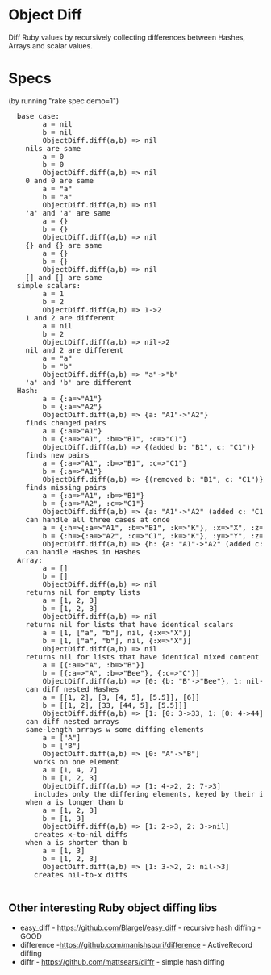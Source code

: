 # Object Diff #

Diff Ruby values by recursively collecting differences between Hashes, Arrays and scalar values.

# Specs #
(by running "rake spec demo=1")
<pre>
  base case:
        a = nil
        b = nil
        ObjectDiff.diff(a,b) => nil
    nils are same
        a = 0
        b = 0
        ObjectDiff.diff(a,b) => nil
    0 and 0 are same
        a = "a"
        b = "a"
        ObjectDiff.diff(a,b) => nil
    'a' and 'a' are same
        a = {}
        b = {}
        ObjectDiff.diff(a,b) => nil
    {} and {} are same
        a = {}
        b = {}
        ObjectDiff.diff(a,b) => nil
    [] and [] are same
  simple scalars:
        a = 1
        b = 2
        ObjectDiff.diff(a,b) => 1->2
    1 and 2 are different
        a = nil
        b = 2
        ObjectDiff.diff(a,b) => nil->2
    nil and 2 are different
        a = "a"
        b = "b"
        ObjectDiff.diff(a,b) => "a"->"b"
    'a' and 'b' are different
  Hash:
        a = {:a=>"A1"}
        b = {:a=>"A2"}
        ObjectDiff.diff(a,b) => {a: "A1"->"A2"}
    finds changed pairs
        a = {:a=>"A1"}
        b = {:a=>"A1", :b=>"B1", :c=>"C1"}
        ObjectDiff.diff(a,b) => {(added b: "B1", c: "C1")}
    finds new pairs
        a = {:a=>"A1", :b=>"B1", :c=>"C1"}
        b = {:a=>"A1"}
        ObjectDiff.diff(a,b) => {(removed b: "B1", c: "C1")}
    finds missing pairs
        a = {:a=>"A1", :b=>"B1"}
        b = {:a=>"A2", :c=>"C1"}
        ObjectDiff.diff(a,b) => {a: "A1"->"A2" (added c: "C1") (removed b: "B1")}
    can handle all three cases at once
        a = {:h=>{:a=>"A1", :b=>"B1", :k=>"K"}, :x=>"X", :z=>"Z"}
        b = {:h=>{:a=>"A2", :c=>"C1", :k=>"K"}, :y=>"Y", :z=>"Z"}
        ObjectDiff.diff(a,b) => {h: {a: "A1"->"A2" (added c: "C1") (removed b: "B1")} (added y: "Y") (removed x: "X")}
    can handle Hashes in Hashes
  Array:
        a = []
        b = []
        ObjectDiff.diff(a,b) => nil
    returns nil for empty lists
        a = [1, 2, 3]
        b = [1, 2, 3]
        ObjectDiff.diff(a,b) => nil
    returns nil for lists that have identical scalars
        a = [1, ["a", "b"], nil, {:x=>"X"}]
        b = [1, ["a", "b"], nil, {:x=>"X"}]
        ObjectDiff.diff(a,b) => nil
    returns nil for lists that have identical mixed content
        a = [{:a=>"A", :b=>"B"}]
        b = [{:a=>"A", :b=>"Bee"}, {:c=>"C"}]
        ObjectDiff.diff(a,b) => [0: {b: "B"->"Bee"}, 1: nil->{:c=>"C"}]
    can diff nested Hashes
        a = [[1, 2], [3, [4, 5], [5.5]], [6]]
        b = [[1, 2], [33, [44, 5], [5.5]]]
        ObjectDiff.diff(a,b) => [1: [0: 3->33, 1: [0: 4->44]], 2: [6]->nil]
    can diff nested arrays
    same-length arrays w some diffing elements
        a = ["A"]
        b = ["B"]
        ObjectDiff.diff(a,b) => [0: "A"->"B"]
      works on one element
        a = [1, 4, 7]
        b = [1, 2, 3]
        ObjectDiff.diff(a,b) => [1: 4->2, 2: 7->3]
      includes only the differing elements, keyed by their index
    when a is longer than b
        a = [1, 2, 3]
        b = [1, 3]
        ObjectDiff.diff(a,b) => [1: 2->3, 2: 3->nil]
      creates x-to-nil diffs
    when a is shorter than b
        a = [1, 3]
        b = [1, 2, 3]
        ObjectDiff.diff(a,b) => [1: 3->2, 2: nil->3]
      creates nil-to-x diffs
      </pre>

## Other interesting Ruby object diffing libs ##

* easy_diff - https://github.com/Blargel/easy_diff - recursive hash diffing - GOOD
* difference -https://github.com/manishspuri/difference - ActiveRecord diffing
* diffr - https://github.com/mattsears/diffr - simple hash diffing 


  

